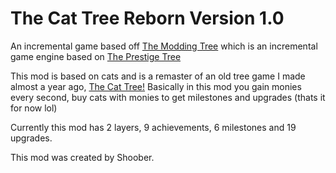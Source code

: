 # The Cat Tree Reborn Version 1.0
An incremental game based off [The Modding Tree](https://github.com/Acamaeda/The-Modding-Tree) which is an incremental game engine based on [The Prestige Tree](https://jacorb90.me/Prestige-Tree/)

This mod is based on cats and is a remaster of an old tree game I made almost a year ago, [The Cat Tree!](https://galaxy.click/play/384)
Basically in this mod you gain monies every second, buy cats with monies to get milestones and upgrades (thats it for now lol)

Currently this mod has 2 layers, 9 achievements, 6 milestones and 19 upgrades.

This mod was created by Shoober.
